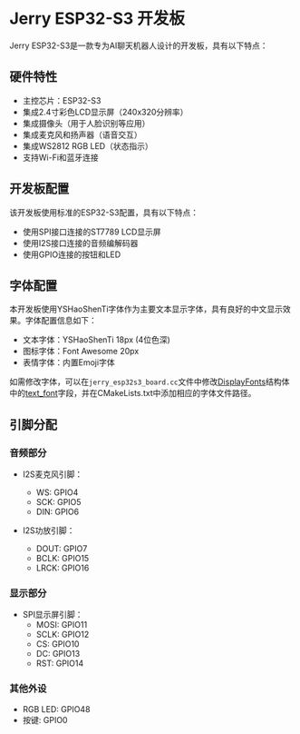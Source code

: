 # Jerry ESP32-S3 开发板

Jerry ESP32-S3是一款专为AI聊天机器人设计的开发板，具有以下特点：

## 硬件特性

- 主控芯片：ESP32-S3
- 集成2.4寸彩色LCD显示屏（240x320分辨率）
- 集成摄像头（用于人脸识别等应用）
- 集成麦克风和扬声器（语音交互）
- 集成WS2812 RGB LED（状态指示）
- 支持Wi-Fi和蓝牙连接

## 开发板配置

该开发板使用标准的ESP32-S3配置，具有以下特点：

- 使用SPI接口连接的ST7789 LCD显示屏
- 使用I2S接口连接的音频编解码器
- 使用GPIO连接的按钮和LED

## 字体配置

本开发板使用YSHaoShenTi字体作为主要文本显示字体，具有良好的中文显示效果。字体配置信息如下：

- 文本字体：YSHaoShenTi 18px (4位色深)
- 图标字体：Font Awesome 20px
- 表情字体：内置Emoji字体

如需修改字体，可以在`jerry_esp32s3_board.cc`文件中修改[DisplayFonts](file:///d:/ESP32/Project/ESP32-AI/xiaozhi-esp32/managed_components/78__xiaozhi-display/src/display.h#L12-L16)结构体中的[text_font](file:///d:/ESP32/Project/ESP32-AI/xiaozhi-esp32/managed_components/78__xiaozhi-display/src/display.h#L13-L13)字段，并在CMakeLists.txt中添加相应的字体文件路径。

## 引脚分配

### 音频部分
- I2S麦克风引脚：
  - WS: GPIO4
  - SCK: GPIO5
  - DIN: GPIO6

- I2S功放引脚：
  - DOUT: GPIO7
  - BCLK: GPIO15
  - LRCK: GPIO16

### 显示部分
- SPI显示屏引脚：
  - MOSI: GPIO11
  - SCLK: GPIO12
  - CS: GPIO10
  - DC: GPIO13
  - RST: GPIO14

### 其他外设
- RGB LED: GPIO48
- 按键: GPIO0